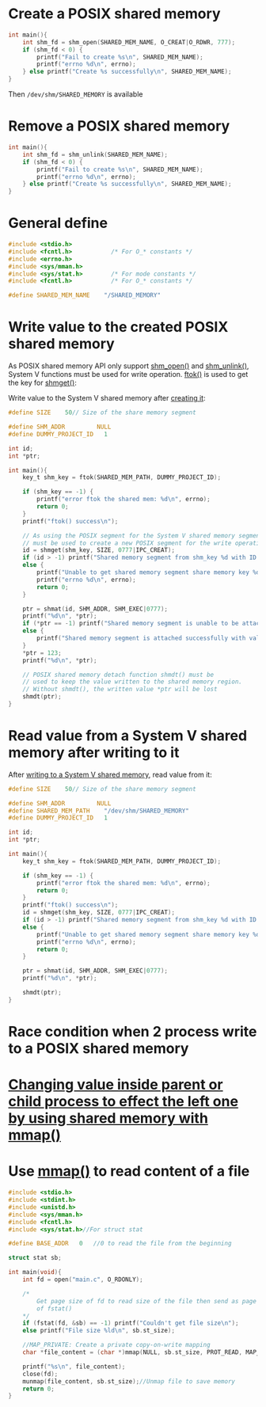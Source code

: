 # Create a POSIX shared memory
```c
int main(){
    int shm_fd = shm_open(SHARED_MEM_NAME, O_CREAT|O_RDWR, 777);
    if (shm_fd < 0) {
        printf("Fail to create %s\n", SHARED_MEM_NAME);
        printf("errno %d\n", errno);
    } else printf("Create %s successfully\n", SHARED_MEM_NAME); 
}
```
Then ``/dev/shm/SHARED_MEMORY`` is available
# Remove a POSIX shared memory
```c
int main(){
    int shm_fd = shm_unlink(SHARED_MEM_NAME);
    if (shm_fd < 0) {
        printf("Fail to create %s\n", SHARED_MEM_NAME);
        printf("errno %d\n", errno);
    } else printf("Create %s successfully\n", SHARED_MEM_NAME); 
}
```
# General define
```c
#include <stdio.h>
#include <fcntl.h>           /* For O_* constants */
#include <errno.h>
#include <sys/mman.h>
#include <sys/stat.h>        /* For mode constants */
#include <fcntl.h>           /* For O_* constants */

#define SHARED_MEM_NAME    "/SHARED_MEMORY"
```

# Write value to the created POSIX shared memory

As POSIX shared memory API only support [shm_open()]() and [shm_unlink()](), System V functions must be used for write operation. [ftok()]() is used to get the key for [shmget()]():

Write value to the System V shared memory after [creating it](#create-a-system-v-shared-memory):
```c
#define SIZE    50// Size of the share memory segment

#define SHM_ADDR         NULL
#define DUMMY_PROJECT_ID   1

int id;
int *ptr;

int main(){
    key_t shm_key = ftok(SHARED_MEM_PATH, DUMMY_PROJECT_ID);

    if (shm_key == -1) {
        printf("error ftok the shared mem: %d\n", errno);
        return 0;
    }
    printf("ftok() success\n");

    // As using the POSIX segment for the System V shared memory segment, flag IPC_CREAT
    // must be used to create a new POSIX segment for the write operation
    id = shmget(shm_key, SIZE, 0777|IPC_CREAT);
    if (id > -1) printf("Shared memory segment from shm_key %d with ID %d is got successfully\n", shm_key, id);
    else {
        printf("Unable to get shared memory segment share memory key %d\n", id);
        printf("errno %d\n", errno);
        return 0;
    }

    ptr = shmat(id, SHM_ADDR, SHM_EXEC|0777);
    printf("%d\n", *ptr);
    if (*ptr == -1) printf("Shared memory segment is unable to be attached\n");
    else {
        printf("Shared memory segment is attached successfully with value %d\n", *ptr);
    }
    *ptr = 123;
    printf("%d\n", *ptr);

    // POSIX shared memory detach function shmdt() must be
    // used to keep the value written to the shared memory region.
    // Without shmdt(), the written value *ptr will be lost
    shmdt(ptr);
}
```
# Read value from a System V shared memory after writing to it

After [writing to a System V shared memory](#write-value-to-the-created-system-v-shared-memory), read value from it:
```c
#define SIZE    50// Size of the share memory segment

#define SHM_ADDR         NULL
#define SHARED_MEM_PATH    "/dev/shm/SHARED_MEMORY" 
#define DUMMY_PROJECT_ID   1

int id;
int *ptr;

int main(){
    key_t shm_key = ftok(SHARED_MEM_PATH, DUMMY_PROJECT_ID);

    if (shm_key == -1) {
        printf("error ftok the shared mem: %d\n", errno);
        return 0;
    }
    printf("ftok() success\n");
    id = shmget(shm_key, SIZE, 0777|IPC_CREAT);
    if (id > -1) printf("Shared memory segment from shm_key %d with ID %d is got successfully\n", shm_key, id);
    else {
        printf("Unable to get shared memory segment share memory key %d\n", id);
        printf("errno %d\n", errno);
        return 0;
    }

    ptr = shmat(id, SHM_ADDR, SHM_EXEC|0777);
    printf("%d\n", *ptr);

    shmdt(ptr);
}
```
# Race condition when 2 process write to a POSIX shared memory
# [Changing value inside parent or child process to effect the left one by using shared memory with mmap()](https://github.com/TranPhucVinh/C/blob/master/Physical%20layer/Process/Process%20cloning/Variable%20inside%20forked%20process.md#with-shared-memory-changing-variable-value-in-parentchild-process-wont-effect-the-left-one)

# Use [mmap()](https://github.com/TranPhucVinh/C/tree/master/Physical%20layer/Process/Shared%20memory#mmap) to read content of a file

```c
#include <stdio.h>
#include <stdint.h>
#include <unistd.h>
#include <sys/mman.h>
#include <fcntl.h>
#include <sys/stat.h>//For struct stat

#define BASE_ADDR   0   //0 to read the file from the beginning

struct stat sb;

int main(void){
    int fd = open("main.c", O_RDONLY);

    /*
        Get page size of fd to read size of the file then send as page size argument 
        of fstat()
    */
    if (fstat(fd, &sb) == -1) printf("Couldn't get file size\n");
    else printf("File size %ld\n", sb.st_size);

    //MAP_PRIVATE: Create a private copy-on-write mapping
    char *file_content = (char *)mmap(NULL, sb.st_size, PROT_READ, MAP_PRIVATE, fd, BASE_ADDR);

    printf("%s\n", file_content);
    close(fd);
    munmap(file_content, sb.st_size);//Unmap file to save memory
    return 0;
}
```
